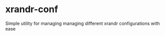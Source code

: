 xrandr-conf
===========

Simple utility for managing managing different xrandr configurations with ease 
